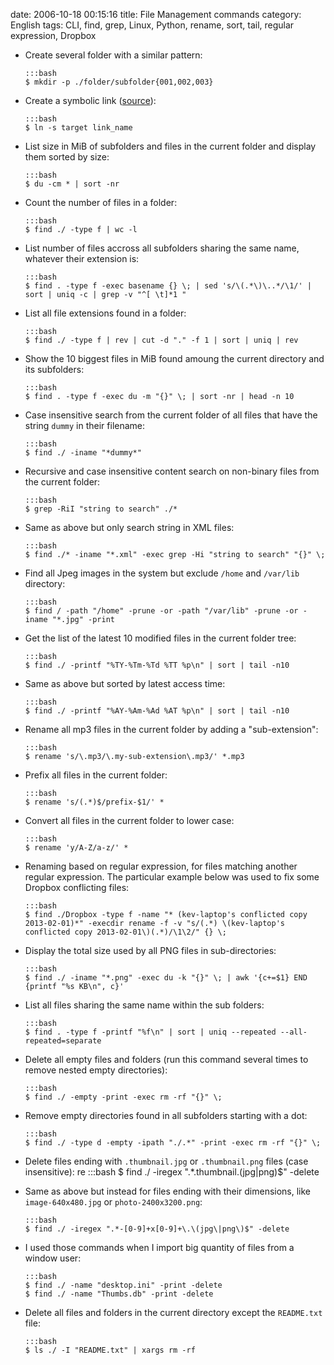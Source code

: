 date: 2006-10-18 00:15:16
title: File Management commands
category: English
tags: CLI, find, grep, Linux, Python, rename, sort, tail, regular expression, Dropbox

  * Create several folder with a similar pattern:

        :::bash
        $ mkdir -p ./folder/subfolder{001,002,003}

  * Create a symbolic link ([source](http://news.ycombinator.com/item?id=1984792)):

        :::bash
        $ ln -s target link_name

  * List size in MiB of subfolders and files in the current folder and display them sorted by size:

        :::bash
        $ du -cm * | sort -nr

  * Count the number of files in a folder:

        :::bash
        $ find ./ -type f | wc -l

  * List number of files accross all subfolders sharing the same name, whatever their extension is:

        :::bash
        $ find . -type f -exec basename {} \; | sed 's/\(.*\)\..*/\1/' | sort | uniq -c | grep -v "^[ \t]*1 "

  * List all file extensions found in a folder:

        :::bash
        $ find ./ -type f | rev | cut -d "." -f 1 | sort | uniq | rev

  * Show the 10 biggest files in MiB found amoung the current directory and its subfolders:

        :::bash
        $ find . -type f -exec du -m "{}" \; | sort -nr | head -n 10

  * Case insensitive search from the current folder of all files that have the string `dummy` in their filename:

        :::bash
        $ find ./ -iname "*dummy*"

  * Recursive and case insensitive content search on non-binary files from the current folder:

        :::bash
        $ grep -RiI "string to search" ./*

  * Same as above but only search string in XML files:

        :::bash
        $ find ./* -iname "*.xml" -exec grep -Hi "string to search" "{}" \;

  * Find all Jpeg images in the system but exclude `/home` and `/var/lib` directory:

        :::bash
        $ find / -path "/home" -prune -or -path "/var/lib" -prune -or -iname "*.jpg" -print

  * Get the list of the latest 10 modified files in the current folder tree:

        :::bash
        $ find ./ -printf "%TY-%Tm-%Td %TT %p\n" | sort | tail -n10

  * Same as above but sorted by latest access time:

        :::bash
        $ find ./ -printf "%AY-%Am-%Ad %AT %p\n" | sort | tail -n10

  * Rename all mp3 files in the current folder by adding a "sub-extension":

        :::bash
        $ rename 's/\.mp3/\.my-sub-extension\.mp3/' *.mp3

  * Prefix all files in the current folder:

        :::bash
        $ rename 's/(.*)$/prefix-$1/' *

  * Convert all files in the current folder to lower case:

        :::bash
        $ rename 'y/A-Z/a-z/' *

  * Renaming based on regular expression, for files matching another regular expression. The particular example below was used to fix some Dropbox conflicting files:

        :::bash
        $ find ./Dropbox -type f -name "* (kev-laptop's conflicted copy 2013-02-01)*" -execdir rename -f -v "s/(.*) \(kev-laptop's conflicted copy 2013-02-01\)(.*)/\1\2/" {} \;

  * Display the total size used by all PNG files in sub-directories:

        :::bash
        $ find ./ -iname "*.png" -exec du -k "{}" \; | awk '{c+=$1} END {printf "%s KB\n", c}'

  * List all files sharing the same name within the sub folders:

        :::bash
        $ find . -type f -printf "%f\n" | sort | uniq --repeated --all-repeated=separate

  * Delete all empty files and folders (run this command several times to remove nested empty directories):

        :::bash
        $ find ./ -empty -print -exec rm -rf "{}" \;

  * Remove empty directories found in all subfolders starting with a dot:

        :::bash
        $ find ./ -type d -empty -ipath "./.*" -print -exec rm -rf "{}" \;

  * Delete files ending with `.thumbnail.jpg` or `.thumbnail.png` files (case insensitive):
re
        :::bash
        $ find ./ -iregex ".*\.thumbnail\.\(jpg\|png\)$" -delete

  * Same as above but instead for files ending with their dimensions, like `image-640x480.jpg` or `photo-2400x3200.png`:

        :::bash
        $ find ./ -iregex ".*-[0-9]+x[0-9]+\.\(jpg\|png\)$" -delete

  * I used those commands when I import big quantity of files from a window user:

        :::bash
        $ find ./ -name "desktop.ini" -print -delete
        $ find ./ -name "Thumbs.db" -print -delete

  * Delete all files and folders in the current directory except the `README.txt` file:

        :::bash
        $ ls ./ -I "README.txt" | xargs rm -rf
